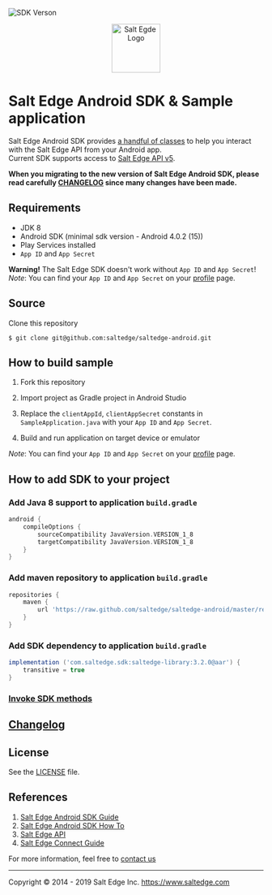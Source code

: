 ![SDK Verson](https://img.shields.io/badge/SDK%20version-3.2.0-orange)

<p align="center">
  <a href="https://www.saltedge.com/products/spectre">
    <img src="https://raw.githubusercontent.com/saltedge/sca-identity-service-example/master/docs/images/saltedge_logo.png" alt="Salt Egde Logo" width="96" height="96">
  </a>
</p>

# Salt Edge Android SDK & Sample application

Salt Edge Android SDK provides [a handful of classes](SDK_GUIDE.MD) to help you interact with the Salt Edge API from your Android app.  
Current SDK supports access to [Salt Edge API v5](https://docs.saltedge.com/account_information/v5/).

**When you migrating to the new version of Salt Edge Android SDK, please read carefully [CHANGELOG](CHANGELOG.MD) since many changes have been made.**

## Requirements

* JDK 8
* Android SDK (minimal sdk version - Android 4.0.2 (15))
* Play Services installed
* `App ID` and `App Secret`

**Warning!** The Salt Edge SDK doesn't work without `App ID` and `App Secret`!
*Note*: You can find your `App ID` and `App Secret` on your [profile](https://www.saltedge.com/keys_and_secrets) page.

## Source

Clone this repository
```shell
$ git clone git@github.com:saltedge/saltedge-android.git
```

## How to build sample

1. Fork this repository
1. Import project as Gradle project in Android Studio
1. Replace the `clientAppId`, `clientAppSecret` constants in `SampleApplication.java` with your `App ID` and `App Secret`.

1. Build and run application on target device or emulator

*Note*: You can find your `App ID` and `App Secret` on your [profile](https://www.saltedge.com/keys_and_secrets) page.

## How to add SDK to your project

### Add Java 8 support to application `build.gradle`
   
```groovy
android {
    compileOptions {
        sourceCompatibility JavaVersion.VERSION_1_8
        targetCompatibility JavaVersion.VERSION_1_8
    }
}
```
  
### Add maven repository to application `build.gradle`
   
```groovy
repositories {
    maven {
        url 'https://raw.github.com/saltedge/saltedge-android/master/repo/'
    }
}
```

### Add SDK dependency to application `build.gradle`
  
```groovy
implementation ('com.saltedge.sdk:saltedge-library:3.2.0@aar') {
    transitive = true
}
```

### [Invoke SDK methods](SDK_GUIDE.MD) 
  
## [Changelog](CHANGELOG.MD)

## License

See the [LICENSE](LICENSE) file.

## References

1. [Salt Edge Android SDK Guide](SDK_GUIDE.MD)
1. [Salt Edge Android SDK How To](HOW_TO.MD)
1. [Salt Edge API](https://docs.saltedge.com/account_information/v5/)
1. [Salt Edge Connect Guide](https://docs.saltedge.com/account_information/v5/#salt_edge_connect)

For more information, feel free to [contact us](https://www.saltedge.com/pages/contact)  

---
Copyright © 2014 - 2019 Salt Edge Inc. https://www.saltedge.com
